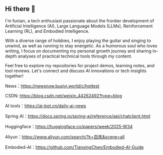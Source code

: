 ## Hi there 👋

 I'm funian, a tech enthusiast passionate about the frontier development of Artificial Intelligence (AI), Large Language Models (LLMs), Reinforcement Learning (RL), and Embodied Intelligence.

With a diverse range of hobbies, I enjoy playing the guitar and singing to unwind, as well as running to stay energetic. As a humorous soul who loves writing, I focus on documenting my personal growth journey and sharing in-depth analyses of practical technical tools through my content.

Feel free to explore my repositories for project demos, learning notes, and tool reviews. Let's connect and discuss AI innovations or tech insights together! 

News：https://newsnow.busiyi.world/c/hottest

CSDN: https://blog.csdn.net/weixin_44262492?type=blog

AI tools：https://ai-bot.cn/daily-ai-news

Spring AI：https://docs.spring.io/spring-ai/reference/api/chatclient.html

Huggingface：https://huggingface.co/papers/week/2025-W34

Aliyun：https://www.aliyun.com/search/?k=百炼&scene=all

Embodied-AI：https://github.com/TianxingChen/Embodied-AI-Guide
